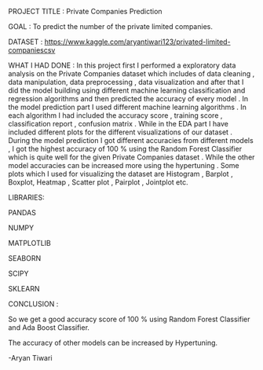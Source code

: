 PROJECT TITLE : Private Companies Prediction

GOAL : To predict the number of the private limited companies.

DATASET : https://www.kaggle.com/aryantiwari123/privated-limited-companiescsv

WHAT I HAD DONE : In this project first I performed a exploratory data analysis on the Private Companies dataset which includes of data cleaning , data manipulation, data preprocessing , data visualization and after that I did the model building using different machine learning classification and regression algorithms and then predicted the accuracy of every model . In the model prediction part I used different machine learning algorithms . In each algorithm I had included the accuracy score , training score , classification report , confusion matrix . While in the EDA part I have included different plots for the different visualizations of our dataset . During the model prediction I got different accuracies from different models , I got the highest accuracy of 100 % using the Random Forest Classifier which is quite well for the given Private Companies dataset . While the other model accuracies can be increased more using the hypertuning . Some plots which I used for visualizing the dataset are Histogram , Barplot , Boxplot, Heatmap , Scatter plot , Pairplot , Jointplot etc.

LIBRARIES:

PANDAS

NUMPY

MATPLOTLIB

SEABORN

SCIPY

SKLEARN

CONCLUSION :

So we get a good accuracy score of 100 % using Random Forest Classifier and Ada Boost Classifier.

The accuracy of other models can be increased by Hypertuning.


-Aryan Tiwari






















